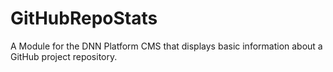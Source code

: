 GitHubRepoStats
===============

A Module for the DNN Platform CMS that displays basic information about a GitHub project repository.
